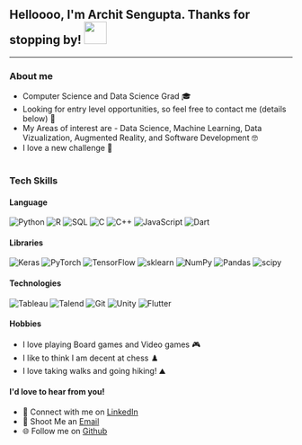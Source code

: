 ## Helloooo, I'm Archit Sengupta. Thanks for stopping by! <img src="https://media.giphy.com/media/26Fxy3Iz1ari8oytO/giphy.gif" width="40">
---

### About me

* Computer Science and Data Science Grad 🎓 
* Looking for entry level opportunities, so feel free to contact me (details below) 💌
* My Areas of interest are - Data Science, Machine Learning, Data Vizualization, Augmented Reality, and Software Development 🤓
* I love a new challenge 😤
<br><br>
### Tech Skills

#### Language
![Python](https://img.shields.io/badge/-Python-000?&logo=Python)
![R](https://img.shields.io/badge/-R-000?&logo=R)
![SQL](https://img.shields.io/badge/-SQL-000?&logo=SQL)
![C](https://img.shields.io/badge/-C-000?&logo=C)
![C++](https://img.shields.io/badge/-C++-000?&logo=C++)
![JavaScript](https://img.shields.io/badge/-Javascript-000?&logo=javascript)
![Dart](https://img.shields.io/badge/-Dart-000?&logo=Dart)

#### Libraries

![Keras](https://img.shields.io/badge/-Keras-000?&logo=keras)
![PyTorch](https://img.shields.io/badge/-PyTorch-000?&logo=pytorch)
![TensorFlow](https://img.shields.io/badge/-TensorFlow-000?&logo=tensorflow)
![sklearn](https://img.shields.io/badge/-sklearn-000?&logo=scikit-learn)
![NumPy](https://img.shields.io/badge/-NumPy-000?&logo=numpy)
![Pandas](https://img.shields.io/badge/-Pandas-000?&logo=pandas)
![scipy](https://img.shields.io/badge/-Scipy-000?&logo=scipy)

#### Technologies

![Tableau](https://img.shields.io/badge/-Tableau-000?&logo=tableau)
![Talend](https://img.shields.io/badge/-Talend-000?&logo=talend)
![Git](https://img.shields.io/badge/-Git-000?&logo=git)
![Unity](https://img.shields.io/badge/-Unity-000?&logo=Unity)
![Flutter](https://img.shields.io/badge/-Flutter-000?&logo=Flutter)


#### Hobbies 

* I love playing Board games and Video games 🎮
* I like to think I am decent at chess ♟️ 
* I love taking walks and going hiking! ⛰️ 


#### I'd love to hear from you! 

* 🤝 Connect with me on [LinkedIn](https://www.linkedin.com/in/archit-sengupta/)
* 📩 Shoot Me an [Email](mailto:architsengupta@arizona.edu)
* 🌐 Follow me on [Github](https://github.com/Leon7308)
